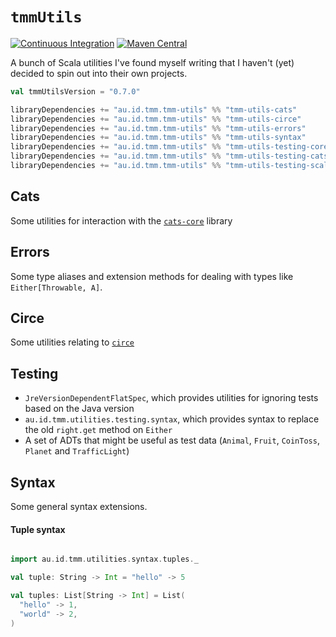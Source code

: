 # `tmmUtils`
[![Continuous Integration](https://github.com/tmccarthy/tmmUtils/actions/workflows/ci.yml/badge.svg)](https://github.com/tmccarthy/tmmUtils/actions/workflows/ci.yml)
[![Maven Central](https://img.shields.io/maven-central/v/au.id.tmm.tmm-utils/tmm-utils-syntax_2.13.svg)](https://repo.maven.apache.org/maven2/au/id/tmm/tmm-utils/tmm-utils-syntax_2.13/)

A bunch of Scala utilities I've found myself writing that I haven't (yet) decided to spin out into 
their own projects.

```scala
val tmmUtilsVersion = "0.7.0"

libraryDependencies += "au.id.tmm.tmm-utils" %% "tmm-utils-cats"               % tmmUtilsVersion        // Cats utilities
libraryDependencies += "au.id.tmm.tmm-utils" %% "tmm-utils-circe"              % tmmUtilsVersion        // Circe hashing
libraryDependencies += "au.id.tmm.tmm-utils" %% "tmm-utils-errors"             % tmmUtilsVersion        // Errors
libraryDependencies += "au.id.tmm.tmm-utils" %% "tmm-utils-syntax"             % tmmUtilsVersion        // Syntax utils
libraryDependencies += "au.id.tmm.tmm-utils" %% "tmm-utils-testing-core"       % tmmUtilsVersion % Test // Test utilities
libraryDependencies += "au.id.tmm.tmm-utils" %% "tmm-utils-testing-cats"       % tmmUtilsVersion % Test // Cats instances for tests
libraryDependencies += "au.id.tmm.tmm-utils" %% "tmm-utils-testing-scalacheck" % tmmUtilsVersion % Test // Scalacheck instances for tests
```

## Cats

Some utilities for interaction with the [`cats-core`](https://github.com/typelevel/cats) library

## Errors

Some type aliases and extension methods for dealing with types like `Either[Throwable, A]`.

## Circe

Some utilities relating to [`circe`](https://github.com/circe/circe)

## Testing

* `JreVersionDependentFlatSpec`, which provides utilities for ignoring tests based on the Java version
* `au.id.tmm.utilities.testing.syntax`, which provides syntax to replace the old `right.get` method on `Either`
* A set of ADTs that might be useful as test data (`Animal`, `Fruit`, `CoinToss`, `Planet` and `TrafficLight`)

## Syntax

Some general syntax extensions.

#### Tuple syntax

```scala

import au.id.tmm.utilities.syntax.tuples._

val tuple: String -> Int = "hello" -> 5

val tuples: List[String -> Int] = List(
  "hello" -> 1,
  "world" -> 2,
)

```